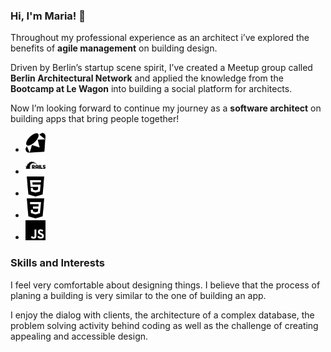 ### Hi, I'm Maria! 👋 

Throughout my professional experience as an architect i’ve explored the benefits of **agile management** on building design. 

Driven by Berlin’s startup scene spirit, I’ve created a Meetup group called **Berlin Architectural Network** and applied the knowledge from the **Bootcamp at Le Wagon** into building a social platform for architects.

Now I’m looking forward to continue my journey as a **software architect** on building apps that bring people together!

<ul>
	<li><img height="32" width="32" src="https://github.com/MariaBraganca/MariaBraganca/blob/master/images/ruby.svg"></li>
	<li><img height="32" width="32" src="https://github.com/MariaBraganca/MariaBraganca/blob/master/images/rubyonrails.svg"></li>
	<li><img height="32" width="32" src="https://github.com/MariaBraganca/MariaBraganca/blob/master/images/html5.svg"></li>
	<li><img height="32" width="32" src="https://github.com/MariaBraganca/MariaBraganca/blob/master/images/css3.svg"></li>
	<li><img height="32" width="32" src="https://github.com/MariaBraganca/MariaBraganca/blob/master/images/javascript.svg"></li>
</ul>

### Skills and Interests 

I feel very comfortable about designing things. I believe that the process of planing a building is very similar to the one of building an app. 

I enjoy the dialog with clients, the architecture of a complex database, the problem solving activity behind coding as well as the challenge of creating appealing and accessible design.

<!--
**MariaBraganca/MariaBraganca** is a ✨ _special_ ✨ repository because its `README.md` (this file) appears on your GitHub profile.

Here are some ideas to get you started:

- 🔭 I’m currently working on ...
- 🌱 I’m currently learning ...
- 👯 I’m looking to collaborate on ...
- 🤔 I’m looking for help with ...
- 💬 Ask me about ...
- 📫 How to reach me: ...
- 😄 Pronouns: ...
- ⚡ Fun fact: ...
-->
